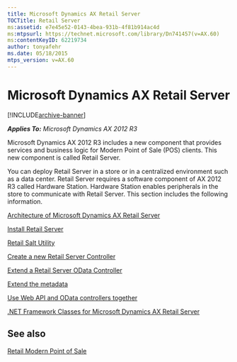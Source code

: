 ```yaml
---
title: Microsoft Dynamics AX Retail Server
TOCTitle: Retail Server
ms:assetid: e7e45e52-0143-4bea-931b-4f81b914ac4d
ms:mtpsurl: https://technet.microsoft.com/library/Dn741457(v=AX.60)
ms:contentKeyID: 62219734
author: tonyafehr
ms.date: 05/18/2015
mtps_version: v=AX.60
---
```


# Microsoft Dynamics AX Retail Server 


[!INCLUDE[archive-banner](includes/archive-banner.md)]


_**Applies To:** Microsoft Dynamics AX 2012 R3_

Microsoft Dynamics AX 2012 R3 includes a new component that provides services and business logic for Modern Point of Sale (POS) clients. This new component is called Retail Server.

You can deploy Retail Server in a store or in a centralized environment such as a data center. Retail Server requires a software component of AX 2012 R3 called Hardware Station. Hardware Station enables peripherals in the store to communicate with Retail Server. This section includes the following information.

[Architecture of Microsoft Dynamics AX Retail Server](architecture-of-microsoft-dynamics-ax-retail-server.md)

[Install Retail Server](install-retail-server.md)

[Retail Salt Utility](retail-salt-utility.md)

[Create a new Retail Server Controller](create-a-new-retail-server-controller.md)

[Extend a Retail Server OData Controller](extend-a-retail-server-odata-controller.md)

[Extend the metadata](extend-the-metadata.md)

[Use Web API and OData controllers together](use-web-api-and-odata-controllers-together.md)

[.NET Framework Classes for Microsoft Dynamics AX Retail Server](net-framework-classes-for-microsoft-dynamics-ax-retail-server.md)

## See also

[Retail Modern Point of Sale](retail-modern-point-of-sale.md)

  


